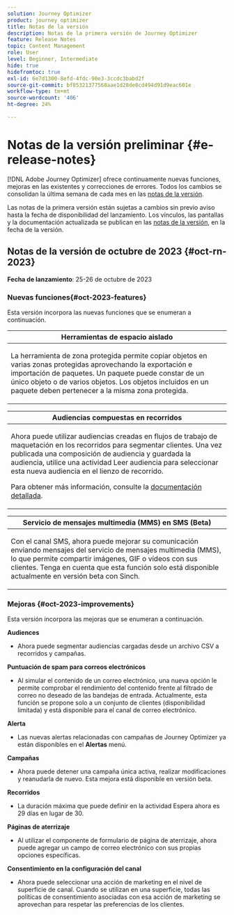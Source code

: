 ```yaml
---
solution: Journey Optimizer
product: journey optimizer
title: Notas de la versión
description: Notas de la primera versión de Journey Optimizer
feature: Release Notes
topic: Content Management
role: User
level: Beginner, Intermediate
hide: true
hidefromtoc: true
exl-id: 6e7d1300-8efd-4fdc-90e3-3ccdc3babd2f
source-git-commit: bf85321377568aae1d28de8cd494d91d9eac601e
workflow-type: tm+mt
source-wordcount: '406'
ht-degree: 24%

---
```


# Notas de la versión preliminar {#e-release-notes}

[!DNL Adobe Journey Optimizer] ofrece continuamente nuevas funciones, mejoras en las existentes y correcciones de errores. Todos los cambios se consolidan la última semana de cada mes en las [notas de la versión](release-notes.md).

Las notas de la primera versión están sujetas a cambios sin previo aviso hasta la fecha de disponibilidad del lanzamiento. Los vínculos, las pantallas y la documentación actualizada se publican en las [notas de la versión](release-notes.md), en la fecha de la versión.

## Notas de la versión de octubre de 2023 {#oct-rn-2023}

**Fecha de lanzamiento**: 25-26 de octubre de 2023

### Nuevas funciones{#oct-2023-features}

Esta versión incorpora las nuevas funciones que se enumeran a continuación.

<table>
<thead>
<tr>
<th><strong>Herramientas de espacio aislado</strong><br/></th>
</tr>
</thead>
<tbody>
<tr>
<td>
<p>La herramienta de zona protegida permite copiar objetos en varias zonas protegidas aprovechando la exportación e importación de paquetes. Un paquete puede constar de un único objeto o de varios objetos. Los objetos incluidos en un paquete deben pertenecer a la misma zona protegida.</p>
<!--img src="../data/assets/dataset-export-setup.png"-->
<!--p>For more information, refer to the <a href="../audience/get-started-audience-orchestration.md">detailed documentation</a>.</p-->
</td>
</tr>
</tbody>
</table>

<table>
<thead>
<tr>
<th><strong>Audiencias compuestas en recorridos</strong><br/></th>
</tr>
</thead>
<tbody>
<tr>
<td>
<p>Ahora puede utilizar audiencias creadas en flujos de trabajo de maquetación en los recorridos para segmentar clientes. Una vez publicada una composición de audiencia y guardada la audiencia, utilice una actividad Leer audiencia para seleccionar esta nueva audiencia en el lienzo de recorrido.</p>
<!--img src="assets/channel-reports.png"/-->
<p>Para obtener más información, consulte la <a href="../audience/get-started-audience-orchestration.md">documentación detallada</a>.</p>
</tr>
</tbody>
</table>


<table>
<thead>
<tr>
<th><strong>Servicio de mensajes multimedia (MMS) en SMS (Beta)</strong><br/></th>
</tr>
</thead>
<tbody>
<tr>
<td>
<p>Con el canal SMS, ahora puede mejorar su comunicación enviando mensajes del servicio de mensajes multimedia (MMS), lo que permite compartir imágenes, GIF o vídeos con sus clientes. Tenga en cuenta que esta función solo está disponible actualmente en versión beta con Sinch.</p>
<!--img src="assets/channel-reports.png"/-->
<!--p>For more information, refer to the <a href="../in-app/get-started-in-app.md">detailed documentation</a>.</p-->
</tr>
</tbody>
</table>

### Mejoras {#oct-2023-improvements}

Esta versión incorpora las mejoras que se enumeran a continuación.

**Audiences**

* Ahora puede segmentar audiencias cargadas desde un archivo CSV a recorridos y campañas.

**Puntuación de spam para correos electrónicos**

* Al simular el contenido de un correo electrónico, una nueva opción le permite comprobar el rendimiento del contenido frente al filtrado de correo no deseado de las bandejas de entrada. Actualmente, esta función se propone solo a un conjunto de clientes (disponibilidad limitada) y está disponible para el canal de correo electrónico.

**Alerta**

* Las nuevas alertas relacionadas con campañas de Journey Optimizer ya están disponibles en el **Alertas** menú.

**Campañas**

* Ahora puede detener una campaña única activa, realizar modificaciones y reanudarla de nuevo. Esta mejora está disponible en versión beta.

**Recorridos**

* La duración máxima que puede definir en la actividad Espera ahora es 29 días en lugar de 30.

**Páginas de aterrizaje**

* Al utilizar el componente de formulario de página de aterrizaje, ahora puede agregar un campo de correo electrónico con sus propias opciones específicas.

**Consentimiento en la configuración del canal**

* Ahora puede seleccionar una acción de marketing en el nivel de superficie de canal. Cuando se utilizan en una superficie, todas las políticas de consentimiento asociadas con esa acción de marketing se aprovechan para respetar las preferencias de los clientes.

